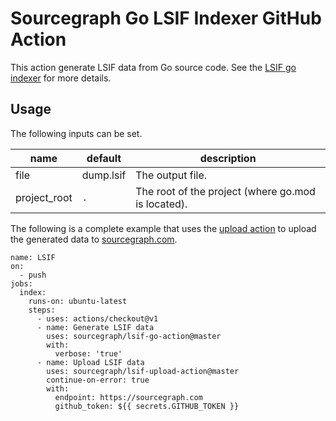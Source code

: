 # Sourcegraph Go LSIF Indexer GitHub Action

This action generate LSIF data from Go source code. See the [LSIF go indexer](https://github.com/sourcegraph/lsif-go) for more details.

## Usage

The following inputs can be set.

| name         | default   | description |
| ------------ | --------- | ----------- |
| file         | dump.lsif | The output file. |
| project_root | `.`       | The root of the project (where go.mod is located). |

The following is a complete example that uses the [upload action](https://github.com/sourcegraph/lsif-upload-action) to upload the generated data to [sourcegraph.com](https://sourcegraph.com).

```
name: LSIF
on:
  - push
jobs:
  index:
    runs-on: ubuntu-latest
    steps:
      - uses: actions/checkout@v1
      - name: Generate LSIF data
        uses: sourcegraph/lsif-go-action@master
        with:
          verbose: 'true'
      - name: Upload LSIF data
        uses: sourcegraph/lsif-upload-action@master
        continue-on-error: true
        with:
          endpoint: https://sourcegraph.com
          github_token: ${{ secrets.GITHUB_TOKEN }}
```

